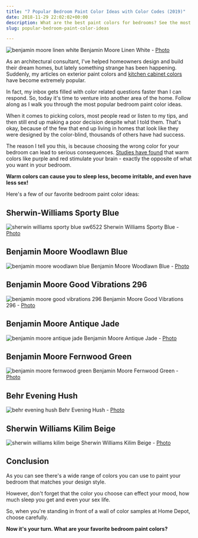 ```yaml
---
title: "7 Popular Bedroom Paint Color Ideas with Color Codes (2019)"
date: 2018-11-29 22:02:02+00:00
description: What are the best paint colors for bedrooms? See the most popular colors that help you get the most sleep and look great, too!
slug: popular-bedroom-paint-color-ideas

---
```


![benjamin moore linen white](https://www.doorwaysmagazine.com/wp-content/uploads/benjamin_moore_linen_white.jpg) 
Benjamin Moore Linen White - [Photo](http://www.houzz.com/photos/155274/Amagansett-Beach-Retreat-beach-style-bedroom-new-york)

As an architectural consultant, I've helped homeowners design and build their dream homes, but lately something strange has been happening. Suddenly, my articles on exterior paint colors and [kitchen cabinet colors](http://www.doorwaysmagazine.com/kitchen-cabinet-colors/) have become extremely popular. 

In fact, my inbox gets filled with color related questions faster than I can respond. So, today it's time to venture into another area of the home. Follow along as I walk you through the most popular bedroom paint color ideas.

When it comes to picking colors, most people read or listen to my tips, and then still end up making a poor decision despite what I told them. That's okay, because of the few that end up living in homes that look like they were designed by the color-blind, thousands of others have had success. 

The reason I tell you this, is because choosing the wrong color for your bedroom can lead to serious consequences. [Studies have found](http://www.dailymail.co.uk/news/article-2325476/Want-good-nights-sleep-Find-colours-use-bedroom-avoid-decent-kip.html) that warm colors like purple and red stimulate your brain - exactly the opposite of what you want in your bedroom. 

**Warm colors can cause you to sleep less, become irritable, and even have less sex!**

Here's a few of our favorite bedroom paint color ideas:



## Sherwin-Williams Sporty Blue



![sherwin williams sporty blue sw6522](https://www.doorwaysmagazine.com/wp-content/uploads/sherwin_williams_sporty_blue_sw6522.jpg) 
Sherwin Williams Sporty Blue - [Photo](http://www.houzz.com/photos/382007/Guest-Bedroom-traditional-bedroom-philadelphia)



## Benjamin Moore Woodlawn Blue



![benjamin moore woodlawn blue](https://www.doorwaysmagazine.com/wp-content/uploads/benjamin_moore_woodlawn_blue.jpg) 
Benjamin Moore Woodlawn Blue - [Photo](http://www.houzz.com/photos/2096315/Camelia-Court-traditional-bedroom-portland)



## Benjamin Moore Good Vibrations 296



![benjamin moore good vibrations 296](https://www.doorwaysmagazine.com/wp-content/uploads/benjamin_moore_good_vibrations_296.jpg) 
Benjamin Moore Good Vibrations 296 - [Photo](http://www.houzz.com/photos/44114/Chapel-Ridge-traditional-bedroom-other-metro)



## Benjamin Moore Antique Jade



![benjamin moore antique jade](https://www.doorwaysmagazine.com/wp-content/uploads/benjamin_moore_antique_jade.jpg) 
Benjamin Moore Antique Jade - [Photo](http://www.houzz.com/photos/355987/Breakers-Beach-House-beach-style-bedroom-)



## Benjamin Moore Fernwood Green



![benjamin moore fernwood green](https://www.doorwaysmagazine.com/wp-content/uploads/benjamin_moore_fernwood_green.jpg) 
Benjamin Moore Fernwood Green - [Photo](http://www.houzz.com/photos/606421/Calming-Master-Bedroom-traditional-bedroom-minneapolis)



## Behr Evening Hush



![behr evening hush](https://www.doorwaysmagazine.com/wp-content/uploads/behr_evening_hush.jpg) 
Behr Evening Hush - [Photo](http://www.houzz.com/photos/106764/Michelle-s-Master-Bedroom--contemporary-bedroom-other-metro)



## Sherwin Williams Kilim Beige



![sherwin williams kilim beige](https://www.doorwaysmagazine.com/wp-content/uploads/sherwin_williams_kilim_beige.jpg) 
Sherwin Williams Kilim Beige - [Photo](http://www.houzz.com/photos/523808/Knudson-Interiors-contemporary-bedroom-denver)



## Conclusion



As you can see there's a wide range of colors you can use to paint your bedroom that matches your design style. 

However, don't forget that the color you choose can effect your mood, how much sleep you get and even your sex life.

So, when you're standing in front of a wall of color samples at Home Depot, choose carefully.

**Now it's your turn. What are your favorite bedroom paint colors?**
